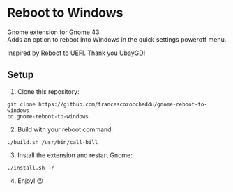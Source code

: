# Reboot to Windows

Gnome extension for Gnome 43.  
Adds an option to reboot into Windows in the quick settings poweroff menu.

Inspired by [Reboot to UEFI](https://github.com/UbayGD/reboottouefi). 
Thank you [UbayGD](https://github.com/UbayGD)!

## Setup

1. Clone this repository:
```shell
git clone https://github.com/francescozoccheddu/gnome-reboot-to-windows
cd gnome-reboot-to-windows
```
2. Build with your reboot command:
```shell
./build.sh /usr/bin/call-bill
```
3. Install the extension and restart Gnome:
```shell
./install.sh -r
```
4. Enjoy! 😉